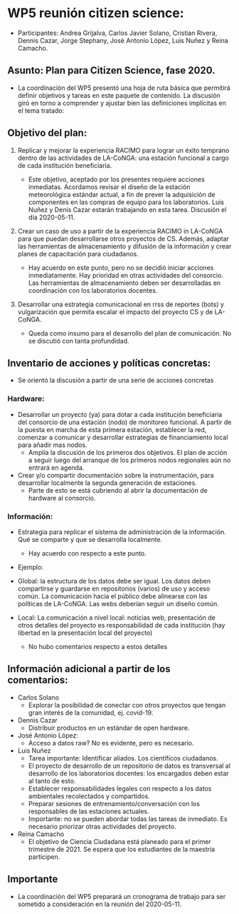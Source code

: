# WP5 reunión citizen science:

* Participantes: Andrea Grijalva, Carlos Javier Solano, Cristian Rivera, Dennis Cazar, Jorge Stephany, José Antonio López, Luis Nuñez y Reina Camacho.

## Asunto: Plan para Citizen Science, fase 2020.

* La coordinación del WP5 presentó una hoja de ruta básica que permitirá definir objetivos y tareas en este paquete de contenido. La discusión giró en torno a comprender y ajustar bien las definiciones implícitas en el tema tratado:

## Objetivo del plan:

 1. Replicar y mejorar la experiencia RACIMO para lograr un éxito temprano dentro de las actividades de LA-CoNGA: una estación funcional a cargo de cada institución beneficiaria.
    * Este objetivo, aceptado por los presentes requiere acciones inmediatas. Acordamos revisar el diseño de la estación meteorológica estándar actual, a fin de prever la adquisición de componentes en las compras de equipo para los laboratorios. Luis Nuñez y Denis Cazar estarán trabajando en esta tarea. Discusión el día 2020-05-11.


2. Crear un caso de uso a partir de la experiencia RACIMO in LA-CoNGA para que puedan desarrollarse otros proyectos de CS. Además, adaptar las herramientas de almacenamiento y difusión de la información y crear planes de capacitación para ciudadanos.
    * Hay acuerdo en este punto, pero no se decidió iniciar acciones inmediatamente. Hay prioridad en otras actividades del consorcio. Las herramientas de almacenamiento deben ser desarrolladas en coordinación con los laboratorios docentes.


3. Desarrollar una estrategia comunicacional en rrss de reportes (bots) y vulgarización que permita escalar el impacto del proyecto CS y de LA-CoNGA.
    * Queda como insumo para el desarrollo del plan de comunicación. No se discutió con tanta profundidad.

## Inventario de acciones y políticas concretas:
* Se orientó la discusión a partir de una serie de acciones concretas

### Hardware:

* Desarrollar un proyecto (ya) para dotar a cada institución beneficiaria del consorcio de una estación (nodo) de monitoreo funcional. A partir de la puesta en marcha de esta primera estación, establecer la red, comenzar a comunicar y desarrollar estrategias de financiamiento local para añadir mas nodos.
    * Amplía la discusión de los primeros dos objetivos. El plan de acción a seguir luego del arranque de los primeros nodos regionales aún no entrará en agenda.
* Crear y/o compartir documentación sobre la instrumentación, para desarrollar localmente la segunda generación de estaciones.
    * Parte de esto se está cubriendo al abrir la documentación de hardware al consorcio.

### Información:

* Estrategia para replicar el sistema de administración de la información. Qué se comparte y que se desarrolla localmente.
    * Hay acuerdo con respecto a este punto.

* Ejemplo: 

* Global: la estructura de los datos debe ser igual. Los datos deben compartirse y guardarse en repositorios (varios) de uso y acceso común. La comunicación hacia el público debe alinearse con las políticas de LA-CoNGA. Las webs deberían seguir un diseño común.

* Local: La comunicación a nivel local: noticias web, presentación de otros detalles del proyecto es responsabilidad de cada institución (hay libertad en la presentación local del proyecto)

    * No hubo comentarios respecto a estos detalles

## Información adicional a partir de los comentarios:

* Carlos Solano
    * Explorar la posibilidad de conectar con otros proyectos que tengan gran interés de la comunidad, ej. covid-19.
* Dennis Cazar
    * Distribuir productos en un estándar de open hardware.
* José Antonio López:
    * Acceso a datos raw? No es evidente, pero es necesario.
* Luis Nuñez
    * Tarea importante: Identificar aliados. Los científicos ciudadanos.
    * El proyecto de desarrollo de un repositorio de datos es transversal al desarrollo de los laboratorios docentes: los encargados deben estar al tanto de esto.
    * Establecer responsabilidades legales con respecto a los datos ambientales recolectados y compartidos. 
    * Preparar sesiones de entrenamiento/conversación con los responsables de las estaciones actuales.
    * Importante: no se pueden abordar todas las tareas de inmediato. Es necesario priorizar otras actividades del proyecto.
* Reina Camacho
    * El objetivo de Ciencia Ciudadana está planeado para el primer trimestre de 2021. Se espera que los estudiantes de la maestría participen.
    
## Importante
* La coordinación del WP5 preparará un cronograma de trabajo para ser sometido a consideración en la reunión del 2020-05-11.

